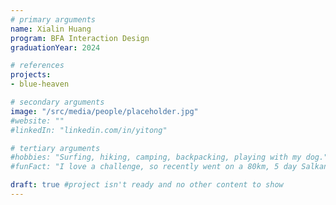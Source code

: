 ```yaml
---
# primary arguments
name: Xialin Huang
program: BFA Interaction Design
graduationYear: 2024

# references
projects:
- blue-heaven

# secondary arguments
image: "/src/media/people/placeholder.jpg"
#website: ""
#linkedIn: "linkedin.com/in/yitong"

# tertiary arguments
#hobbies: "Surfing, hiking, camping, backpacking, playing with my dog."
#funFact: "I love a challenge, so recently went on a 80km, 5 day Salkantay trek, hiking all the way to see Machu Picchu in Peru."

draft: true #project isn't ready and no other content to show
---
```

